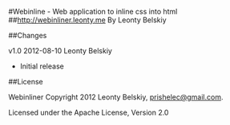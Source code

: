 #Webinline - Web application to inline css into html
##http://webinliner.leonty.me
By Leonty Belskiy

##Changes

v1.0 2012-08-10 Leonty Belskiy

* Initial release

##License

Webinliner
Copyright 2012 Leonty Belskiy, prishelec@gmail.com.

Licensed under the Apache License, Version 2.0
